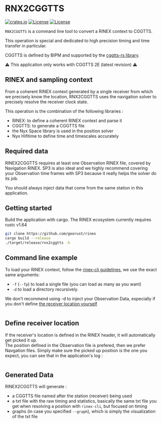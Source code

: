 RNX2CGGTTS
==========

[![crates.io](https://img.shields.io/crates/v/rnx2cggtts.svg)](https://crates.io/crates/rnx2cggtts)
[![License](https://img.shields.io/badge/license-Apache%202.0-blue?style=flat-square)](https://github.com/gwbres/rinex/blob/main/LICENSE-APACHE)
[![License](https://img.shields.io/badge/license-MIT-blue?style=flat-square)](https://github.com/gwbres/rinex/blob/main/LICENSE-MIT) 

`RNX2CGGTTS` is a command line tool to convert a RINEX context to CGGTTS.

This operation is special and dedicated to high precision timing and time transfer in particular.

CGGTTS is defined by BIPM and supported by the [cggtts-rs library](https://github.com/gwbres/cggtts).

:warning: This application only works with CGGTTS 2E (latest revision) :warning:

## RINEX and sampling context

From a coherent RINEX context generated by a single receiver from which we precisely know the location, 
RNX2CGGTTS uses the navigation solver to precisely resolve the receiver clock state.

This operation is the combination of the following libraries :

- RINEX: to define a coherent RINEX context and parse it
- CGGTTS: to generate a CGGTTS file
- the Nyx Space library is used in the position solver
- Nyx Hifitime to define time and timescales accurately

## Required data

RINEX2CGGTTS requires at least one Observation RINEX file, covered by Navigation RINEX. 
SP3 is also ideal and we highly recommend covering your Observation time frames with SP3 because
it really helps the solver do its job.

You should always inject data that come from the same station in this application.

## Getting started

Build the application with cargo. The RINEX ecosystem currently requires rustc v1.64 

```bash
git clone https://github.com/georust/rinex
cargo build --release
./target/release/rnx2cggtts -h
```

## Command line example

To load your RINEX context, follow the [rinex-cli guidelines](https://github.com/georust/rinex/tree/main/rinex-cli),
we use the exact same arguments:

- `-f` (`--fp`) to load a single file (you can load as many as you want)
- `-d` to load a directory recursively. 

We don't recommend using -d to inject your Observation Data, especially if you don't define [the receiver location yourself](#define-receiver-location)

```bash

```

## Define receiver location

If the receiver's location is defined in the RINEX header, it will automatically get picked it up.  
The position defined in the Observation file is prefered, then we prefer Navgation files. Simply make sure the picked up position
is the one you expect, you can see that in the application's log :

```bash
```

## Generated Data

RINEX2CGGTTS will generate :

- a CGGTTS file named after the station (receiver) being used
- a txt file with the raw timing and statistics, basically the same txt file
you get when resolving a position with `rinex-cli`, but focused on timing
- graphs (in case you specified `--graph`), which is simply the visualization
of the txt file

